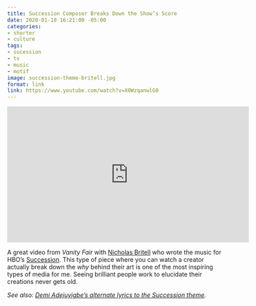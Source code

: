 ```yaml
---
title: Succession Composer Breaks Down the Show’s Score
date: 2020-01-10 16:21:00 -05:00
categories:
- shorter
- culture
tags:
- sucession
- tv
- music
- motif
image: succession-theme-britell.jpg
format: link
link: https://www.youtube.com/watch?v=X0WzqanwlG0
---
```


<iframe width="560" height="315" src="https://www.youtube.com/embed/X0WzqanwlG0" frameborder="0" allow="accelerometer; autoplay; encrypted-media; gyroscope; picture-in-picture" allowfullscreen></iframe>

A great video from *Vanity Fair* with [Nicholas Britell](https://www.nicholasbritell.com) who wrote the music for HBO’s [Succession](https://www.hbo.com/succession). This type of piece where you can watch a creator actually break down the _why_ behind their art is one of the most inspiring types of media for me. Seeing brilliant people work to elucidate their creations never gets old. 

*See also: [Demi Adejuyigbe’s alternate lyrics to the Succession theme](https://www.youtube.com/watch?v=e-6K2CjJ6dk).*